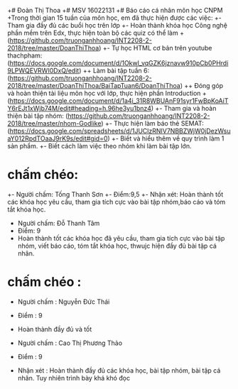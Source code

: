 +# Đoàn Thị Thoa
 +# MSV 16022131
 +# Báo cáo cá nhân môn học CNPM
 +Trong thời gian 15 tuần của môn học, em đã thực hiện được các việc:
 +- Tham gia đầy đủ các buổi học trên lớp
 +- Hoàn thành khóa học Công nghệ phần mềm trên Edx, thực hiện toàn bộ các quiz có thể làm
 +(https://github.com/truonganhhoang/INT2208-2-2018/tree/master/DoanThiThoa)
 +- Tự học HTML cơ bản trên youtube thachpham:(https://docs.google.com/document/d/1Okwl_vqGZK6jznavw910pCb0PHrdi9LPWQEVRWI0DxQ/edit)
  ++ Làm bài tập tuần 6: (https://github.com/truonganhhoang/INT2208-2-2018/tree/master/DoanThiThoa/BaiTapTuan6/DoanThiThoa)
 ++ Đóng góp và hoàn thiện tài liệu môn học với lớp, thực hiện phần Introduction
 +(https://docs.google.com/document/d/1a4i_31R8WBUAnF91syr1FwBpKoAiTY6rEJt1xWjb74M/edit#heading=h.96he3yu1bnz4)
 +- Tham gia và hoàn thiện bài tập nhóm: (https://github.com/truonganhhoang/INT2208-2-2018/tree/master/nhom-Godlike)
 +- Thực hiện làm báo thẻ SEMAT: (https://docs.google.com/spreadsheets/d/1JUClzRNIV7NBBZWjW0jDezWsuaY012RpdTOaaJ9rK9s/edit#gid=0)
 +- Biết và hiểu thêm về quy trình làm 1 sản phẩm.
 +- Biết cách làm việc theo nhóm khi làm bài tập lớn.

# chấm chéo:
+- Người chấm: Tống Thanh Sơn
+- Điểm:9,5
+- Nhận xét: Hoàn thành tốt các khóa học yêu cầu, tham gia tích cực vào bài tập nhóm,báo cáo và tóm tắt khóa học.

- Người chấm: Đỗ Thanh Tâm
- Điểm: 9
- Hoàn thành tốt các khóa học đã yêu cầu, tham gia tích cực vào bài tập nhóm, viết báo cáo, tóm tắt khóa học, thwujc hiện đầy đủ bài tập cá nhân.
# chấm chéo  :
- Người chấm : Nguyễn Đức Thái
- Điểm : 9
- Hoàn thành đầy đủ và tốt

- Người chấm : Cao Thị Phương Thảo
- Điểm : 9
- Nhận xét : Hoàn thành đầy đủ các khóa học, bài tập nhóm, bài tập cá nhân. Tuy nhiên trình bày khá khó đọc
